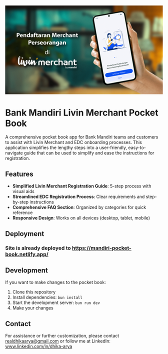 ![image](https://github.com/realdhikaarya/mandiri-pocket-book-lm/blob/main/public/images/livin-merchant-app.png)
# Bank Mandiri Livin Merchant Pocket Book

A comprehensive pocket book app for Bank Mandiri teams and customers to assist with Livin Merchant and EDC onboarding processes. This application simplifies the lengthy steps into a user-friendly, easy-to-navigate guide that can be used to simplify and ease the instructions for registration.

## Features

- **Simplified Livin Merchant Registration Guide**: 5-step process with visual aids
- **Streamlined EDC Registration Process**: Clear requirements and step-by-step instructions
- **Comprehensive FAQ Section**: Organized by categories for quick reference
- **Responsive Design**: Works on all devices (desktop, tablet, mobile)

## Deployment

### Site is already deployed to https://mandiri-pocket-book.netlify.app/

## Development

If you want to make changes to the pocket book:

1. Clone this repository
2. Install dependencies: `bun install`
3. Start the development server: `bun run dev`
4. Make your changes

## Contact

For assistance or further customization, please contact realdhikaarya@gmail.com or follow me at LinkedIn: www.linkedin.com/in/dhika-arya
